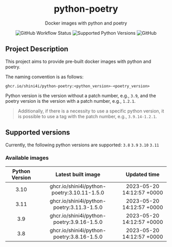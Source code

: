 <div align="center">

# python-poetry

Docker images with python and poetry

![GitHub Workflow Status](https://img.shields.io/github/actions/workflow/status/shini4i/docker-python-poetry/update_readme.yml?branch=main&style=plastic)
![Supported Python Versions](https://img.shields.io/badge/python-3.8%20%7C%203.9%20%7C%203.10%20%7C%203.11-blue?style=plastic)
![GitHub](https://img.shields.io/github/license/shini4i/python-poetry?style=plastic)

</div>

## Project Description

This project aims to provide pre-built docker images with python and poetry.

The naming convention is as follows:
```
ghcr.io/shini4i/python-poetry:<python_version>-<poetry_version>
```
Python version is the version without a patch number, e.g., `3.9`, and the poetry version is the version with a patch number, e.g., `1.2.1`.

> Additionally, if there is a necessity to use a specific python version, it is possible to use a tag with the patch number, e.g., `3.9.14-1.2.1`.

## Supported versions

Currently, the following python versions are supported: `3.8` `3.9` `3.10` `3.11`

### Available images
<!-- table_start -->
| Python Version |              Latest built image             |        Updated time       |
|:--------------:|:-------------------------------------------:|:-------------------------:|
|      3.10      | ghcr.io/shini4i/python-poetry:3.10.11-1.5.0 | 2023-05-20 14:12:57 +0000 |
|      3.11      |  ghcr.io/shini4i/python-poetry:3.11.3-1.5.0 | 2023-05-20 14:12:57 +0000 |
|      3.9       |  ghcr.io/shini4i/python-poetry:3.9.16-1.5.0 | 2023-05-20 14:12:57 +0000 |
|      3.8       |  ghcr.io/shini4i/python-poetry:3.8.16-1.5.0 | 2023-05-20 14:12:57 +0000 |
<!-- table_end -->
